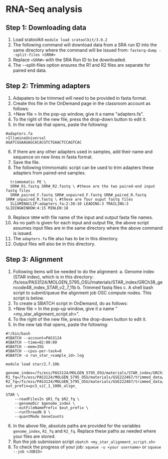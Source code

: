 # RNA-Seq analysis
 
## Step 1: Downloading data
1. Load sratoolkit `module load sratoolkit/3.0.2`
2. The following command will download data from a SRA run ID into the same directory where the command will be issued from: `fasterq-dump --split-files <SRR#>`
3. Replace `<SRR#>` with the SRA Run ID to be downloaded.
4. The --split-files option ensures the R1 and R2 files are separate for paired end data.

## Step 2: Trimming adapters
1. Adapaters to be trimmed will need to be provided in fasta format.
2. Create this file in the OnDemand page in the classroom account as follows:
3. +New file > In the pop-up window, give it a name "adapters.fa".
4. To the right of the new file, press the drop-down button to edit it.
5. In the new tab that opens, paste the following:
```
#adapters.fa
>IlluminaUniversal
AGATCGGAAGAGCACACGTCTGAACTCCAGTCAC
```
6. If there are any other adapters used in samples, add their name and sequence on new lines in fasta format.
7. Save the file.
8. The following trimmomatic script can be used to trim adapters these adapters from paired-end samples.

```
  trimmomatic PE \
  SRR#_R1.fastq SRR#_R2.fastq \ #these are the two paired-end input fastq files 
  SRR#_paired_F.fastq SRR#_unpaired_F.fastq SRR#_paired_R.fastq SRR#_unpaired_R.fastq \ #these are four ouput fastq files
  ILLUMINACLIP:adapters.fa:2:30:10 LEADING:3 TRAILING:3 SLIDINGWINDOW:4:15 MINLEN:18 
```
9. Replace `SRR#` with file name of the input and output fasta file names.
10. As no path is given for each input and output file, the above script assumes input files are in the same directory where the above command is issued.
11. The `adapters.fa` file also has to be in this directory.
12. Output files will also be in this directory.

## Step 3: Alignment
1. Following items will be needed to do the alignment:
   a. Genome index (STAR index), which is in this directory: /fs/ess/PAS3124/MOLGEN_5795_OSU/materials/STAR_index/GRCh38_gencode48_index_STAR_v2_7_11b
   b. Trimmed fastq files
   c. A shell bash script to submit/queue the alignment job OSC compute nodes. This script is below.
2. To create a SBATCH script in OnDemand, do as follows:
3. +New file > In the pop-up window, give it a name "<my_star_alignment_script.sh>".
4. To the right of the new file, press the drop-down button to edit it.
5. In the new tab that opens, paste the following:
```
#!/bin/bash
#SBATCH --account=PAS3124
#SBATCH --time=02:00:00
#SBATCH --mem=35G
#SBATCH --cpus-per-task=8
#SBATCH -o run_star_<sample_id>.log

module load star/2.7.10b

genome_index=/fs/ess/PAS3124/MOLGEN_5795_OSU/materials/STAR_index/GRCh38_gencode48_index_STAR_v2_7_11b
R1_fq=/fs/ess/PAS3124/MOLGEN_5795_OSU/materials/GSE222467/trimmed_data/pc3_siC_1_100k_pf.fastq
R2_fq=/fs/ess/PAS3124/MOLGEN_5795_OSU/materials/GSE222467/trimmed_data/pc3_siC_1_100k_pr.fastq
out_prefix=pc3_siC_1_100k_align_

STAR \
    --readFilesIn $R1_fq $R2_fq \
    --genomeDir $genome_index \
    --outFileNamePrefix $out_prefix \
    --runThreadN 8 \
    --quantMode GeneCounts
```
6. In the above file, absolute paths are provided for the variables `genome_index`, `R1_fq` and `R2_fq`. Replace these paths as needed where your files are stored.
7. Run the job submission script `sbatch <my_star_alignment_script.sh>`
8. To check the progress of your job: `squeue -u <your username>` or `squeue --job <JOBID>`



